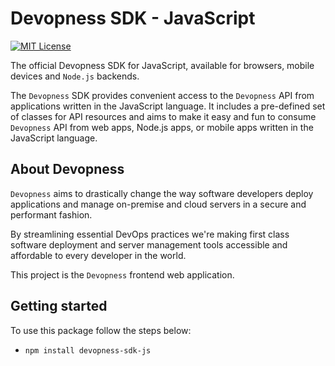# Devopness SDK - JavaScript

[![MIT License](https://img.shields.io/badge/license-MIT_License-green.svg?style=flat-square)](https://github.com/devopness/devopness-api-sdk-js/blob/master/LICENSE)

The official Devopness SDK for JavaScript, available for browsers, mobile devices and `Node.js` backends.

The `Devopness` SDK provides convenient access to the `Devopness` API from applications written in the JavaScript language. It includes a pre-defined set of classes for API resources and aims to make it easy and fun to consume `Devopness` API from web apps, Node.js apps, or mobile apps written in the JavaScript language.

## About Devopness
`Devopness` aims to drastically change the way software developers deploy applications and manage on-premise and cloud servers in a secure and performant fashion.

By streamlining essential DevOps practices we're making first class software deployment and server management tools accessible and affordable to every developer in the world.

This project is the `Devopness` frontend web application.

## Getting started

To use this package follow the steps below:
- `npm install devopness-sdk-js`
